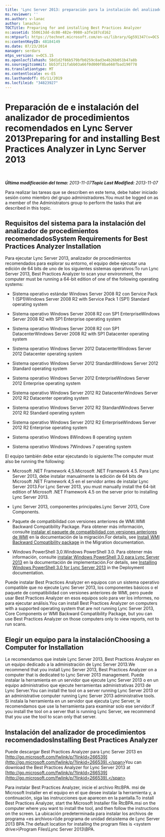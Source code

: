```yaml
---
title: 'Lync Server 2013: preparación para la instalación del analizador de procedimientos recomendados'
ms.reviewer: ''
ms.author: v-lanac
author: lanachin
TOCTitle: Preparing for and installing Best Practices Analyzer
ms:assetid: 550613dd-dc08-482e-9980-a3fe187cd162
ms:mtpsurl: https://technet.microsoft.com/en-us/library/Gg591347(v=OCS.15)
ms:contentKeyID: 48184149
ms.date: 07/23/2014
manager: serdars
mtps_version: v=OCS.15
ms.openlocfilehash: 58d1d2f86b579bfb0259c8ad3e4b26b051b47a8b
ms.sourcegitcommit: bb53f131fabb03a66f0d000f8ba668fbad190778
ms.translationtype: MT
ms.contentlocale: es-ES
ms.lasthandoff: 05/11/2019
ms.locfileid: "34823927"
---
```

<div data-xmlns="http://www.w3.org/1999/xhtml">

<div class="topic" data-xmlns="http://www.w3.org/1999/xhtml" data-msxsl="urn:schemas-microsoft-com:xslt" data-cs="http://msdn.microsoft.com/en-us/">

<div data-asp="http://msdn2.microsoft.com/asp">

# <a name="preparing-for-and-installing-best-practices-analyzer-in-lync-server-2013"></a><span data-ttu-id="873a8-102">Preparación de e instalación del analizador de procedimientos recomendados en Lync Server 2013</span><span class="sxs-lookup"><span data-stu-id="873a8-102">Preparing for and installing Best Practices Analyzer in Lync Server 2013</span></span>

</div>

<div id="mainSection">

<div id="mainBody">

<span> </span>

<span data-ttu-id="873a8-103">_**Última modificación del tema:** 2013-11-07_</span><span class="sxs-lookup"><span data-stu-id="873a8-103">_**Topic Last Modified:** 2013-11-07_</span></span>

<span data-ttu-id="873a8-104">Para realizar las tareas que se describen en este tema, debe haber iniciado sesión como miembro del grupo administradores.</span><span class="sxs-lookup"><span data-stu-id="873a8-104">You must be logged on as a member of the Administrators group to perform the tasks that are described in this topic.</span></span>

<div>

## <a name="system-requirements-for-best-practices-analyzer-installation"></a><span data-ttu-id="873a8-105">Requisitos del sistema para la instalación del analizador de procedimientos recomendados</span><span class="sxs-lookup"><span data-stu-id="873a8-105">System Requirements for Best Practices Analyzer Installation</span></span>

<span data-ttu-id="873a8-106">Para ejecutar Lync Server 2013, analizador de procedimientos recomendados para explorar su entorno, el equipo debe ejecutar una edición de 64 bits de uno de los siguientes sistemas operativos:</span><span class="sxs-lookup"><span data-stu-id="873a8-106">To run Lync Server 2013, Best Practices Analyzer to scan your environment, the computer must be running a 64-bit edition of one of the following operating systems:</span></span>

  - <span data-ttu-id="873a8-107">Sistema operativo estándar Windows Server 2008 R2 con Service Pack 1 (SP1)</span><span class="sxs-lookup"><span data-stu-id="873a8-107">Windows Server 2008 R2 with Service Pack 1 (SP1) Standard operating system</span></span>

  - <span data-ttu-id="873a8-108">Sistema operativo Windows Server 2008 R2 con SP1 Enterprise</span><span class="sxs-lookup"><span data-stu-id="873a8-108">Windows Server 2008 R2 with SP1 Enterprise operating system</span></span>

  - <span data-ttu-id="873a8-109">Sistema operativo Windows Server 2008 R2 con SP1 Datacenter</span><span class="sxs-lookup"><span data-stu-id="873a8-109">Windows Server 2008 R2 with SP1 Datacenter operating system</span></span>

  - <span data-ttu-id="873a8-110">Sistema operativo Windows Server 2012 Datacenter</span><span class="sxs-lookup"><span data-stu-id="873a8-110">Windows Server 2012 Datacenter operating system</span></span>

  - <span data-ttu-id="873a8-111">Sistema operativo Windows Server 2012 Standard</span><span class="sxs-lookup"><span data-stu-id="873a8-111">Windows Server 2012 Standard operating system</span></span>

  - <span data-ttu-id="873a8-112">Sistema operativo Windows Server 2012 Enterprise</span><span class="sxs-lookup"><span data-stu-id="873a8-112">Windows Server 2012 Enterprise operating system</span></span>

  - <span data-ttu-id="873a8-113">Sistema operativo Windows Server 2012 R2 Datacenter</span><span class="sxs-lookup"><span data-stu-id="873a8-113">Windows Server 2012 R2 Datacenter operating system</span></span>

  - <span data-ttu-id="873a8-114">Sistema operativo Windows Server 2012 R2 Standard</span><span class="sxs-lookup"><span data-stu-id="873a8-114">Windows Server 2012 R2 Standard operating system</span></span>

  - <span data-ttu-id="873a8-115">Sistema operativo Windows Server 2012 R2 Enterprise</span><span class="sxs-lookup"><span data-stu-id="873a8-115">Windows Server 2012 R2 Enterprise operating system</span></span>

  - <span data-ttu-id="873a8-116">Sistema operativo Windows 8</span><span class="sxs-lookup"><span data-stu-id="873a8-116">Windows 8 operating system</span></span>

  - <span data-ttu-id="873a8-117">Sistema operativo Windows 7</span><span class="sxs-lookup"><span data-stu-id="873a8-117">Windows 7 operating system</span></span>

<span data-ttu-id="873a8-118">El equipo también debe estar ejecutando lo siguiente:</span><span class="sxs-lookup"><span data-stu-id="873a8-118">The computer must also be running the following:</span></span>

  - <span data-ttu-id="873a8-119">Microsoft .NET Framework 4,5.</span><span class="sxs-lookup"><span data-stu-id="873a8-119">Microsoft .NET Framework 4.5.</span></span> <span data-ttu-id="873a8-120">Para Lync Server 2013, debe instalar manualmente la edición de 64 bits de Microsoft .NET Framework 4,5 en el servidor antes de instalar Lync Server 2013.</span><span class="sxs-lookup"><span data-stu-id="873a8-120">For Lync Server 2013, you must manually install the 64-bit edition of Microsoft .NET Framework 4.5 on the server prior to installing Lync Server 2013.</span></span>

  - <span data-ttu-id="873a8-121">Lync Server 2013, componentes principales.</span><span class="sxs-lookup"><span data-stu-id="873a8-121">Lync Server 2013, Core Components.</span></span>

  - <span data-ttu-id="873a8-122">Paquete de compatibilidad con versiones anteriores de WMI.</span><span class="sxs-lookup"><span data-stu-id="873a8-122">WMI Backward Compatibility Package.</span></span> <span data-ttu-id="873a8-123">Para obtener más información, consulte [instalar el paquete de compatibilidad con versiones anteriores de WMI](install-wmi-backward-compatibility-package.md) en la documentación de la migración.</span><span class="sxs-lookup"><span data-stu-id="873a8-123">For details, see [Install WMI Backward Compatibility package](install-wmi-backward-compatibility-package.md) in the Migration documentation.</span></span>

  - <span data-ttu-id="873a8-124">Windows PowerShell 3,0.</span><span class="sxs-lookup"><span data-stu-id="873a8-124">Windows PowerShell 3.0.</span></span> <span data-ttu-id="873a8-125">Para obtener más información, consulte [instalar Windows PowerShell 3,0 para Lync Server 2013](lync-server-2013-installing-windows-powershell-3-0.md) en la documentación de implementación.</span><span class="sxs-lookup"><span data-stu-id="873a8-125">For details, see [Installing Windows PowerShell 3.0 for Lync Server 2013](lync-server-2013-installing-windows-powershell-3-0.md) in the Deployment documentation.</span></span>

<span data-ttu-id="873a8-126">Puede instalar Best Practices Analyzer en equipos con un sistema operativo compatible que no ejecute Lync Server 2013, los componentes básicos o el paquete de compatibilidad con versiones anteriores de WMI, pero puede usar Best Practices Analyzer en esos equipos solo para ver los informes, no para ejecutar análisis.</span><span class="sxs-lookup"><span data-stu-id="873a8-126">You can install Best Practices Analyzer on computers with a supported operating system that are not running Lync Server 2013, Core Components or WMI Backward Compatibility Package, but you can use Best Practices Analyzer on those computers only to view reports, not to run scans.</span></span>

</div>

<div>

## <a name="choosing-a-computer-for-installation"></a><span data-ttu-id="873a8-127">Elegir un equipo para la instalación</span><span class="sxs-lookup"><span data-stu-id="873a8-127">Choosing a Computer for Installation</span></span>

<span data-ttu-id="873a8-128">Le recomendamos que instale Lync Server 2013, Best Practices Analyzer en un equipo dedicado a la administración de Lync Server 2013.</span><span class="sxs-lookup"><span data-stu-id="873a8-128">We recommend that you install Lync Server 2013, Best Practices Analyzer on a computer that is dedicated to Lync Server 2013 management.</span></span> <span data-ttu-id="873a8-129">Puede instalar la herramienta en un servidor que ejecute Lync Server 2013 o en un equipo administrativo que ejecute herramientas administrativas 2013 de Lync Server.</span><span class="sxs-lookup"><span data-stu-id="873a8-129">You can install the tool on a server running Lync Server 2013 or an administrative computer running Lync Server 2013 administrative tools.</span></span> <span data-ttu-id="873a8-130">Si instala la herramienta en un servidor que ejecuta Lync Server, le recomendamos que use la herramienta para examinar solo ese servidor.</span><span class="sxs-lookup"><span data-stu-id="873a8-130">If you install the tool on a server that is running Lync Server, we recommend that you use the tool to scan only that server.</span></span>

</div>

<div>

## <a name="installing-best-practices-analyzer"></a><span data-ttu-id="873a8-131">Instalación del analizador de procedimientos recomendados</span><span class="sxs-lookup"><span data-stu-id="873a8-131">Installing Best Practices Analyzer</span></span>

<span data-ttu-id="873a8-132">Puede descargar Best Practices Analyzer para Lync Server 2013 en [http://go.microsoft.com/fwlink/p/?linkId=266539](http://go.microsoft.com/fwlink/p/?linkid=266539).</span><span class="sxs-lookup"><span data-stu-id="873a8-132">You can download the Best Practices Analyzer for Lync Server 2013 at [http://go.microsoft.com/fwlink/p/?linkId=266539](http://go.microsoft.com/fwlink/p/?linkid=266539).</span></span>

<span data-ttu-id="873a8-133">Para instalar Best Practices Analyzer, inicie el archivo RtcBPA. msi de Microsoft Installer en el equipo en el que desee instalar la herramienta y, a continuación, siga las instrucciones que aparecen en la pantalla.</span><span class="sxs-lookup"><span data-stu-id="873a8-133">To install Best Practices Analyzer, start the Microsoft Installer file RtcBPA.msi on the computer where you want to install the tool, and then follow the instructions on the screen.</span></span> <span data-ttu-id="873a8-134">La ubicación predeterminada para instalar los archivos de programa \<es archivos\>\\\\de programa de unidad de\\sistema de Lync Server 2013 BPA.</span><span class="sxs-lookup"><span data-stu-id="873a8-134">The default location for installing the program files is \<system drive\>\\Program Files\\Lync Server 2013\\BPA.</span></span>

</div>

</div>

<span> </span>

</div>

</div>

</div>

